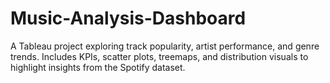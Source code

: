 # Music-Analysis-Dashboard
A Tableau project exploring track popularity, artist performance, and genre trends. Includes KPIs, scatter plots, treemaps, and distribution visuals to highlight insights from the Spotify dataset.
